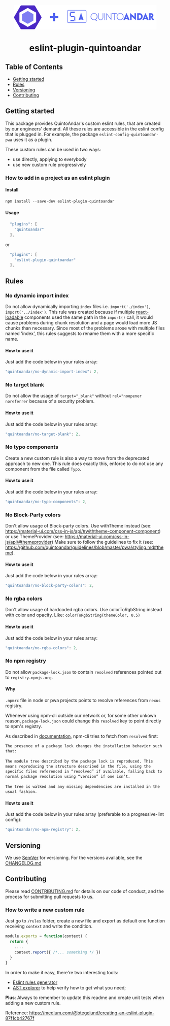 <div align="center">
  <img width="450" height="76" vspace="" hspace="25" src="https://github.com/quintoandar/eslint-config-quintoandar/blob/master/eslint-config-quintoandar.png?raw=true">
  <h1>eslint-plugin-quintoandar</h1>
</div>

## Table of Contents

* [Getting started](#getting-started)
* [Rules](#rules)
* [Versioning](#versioning)
* [Contributing](#contributing)

## Getting started

This package provides QuintoAndar's custom eslint rules, that are created by our engineers' demand.
All these rules are accessible in the eslint config that is plugged in. For example, the package `eslint-config-quintoandar-pwa` uses it as a plugin.

These custom rules can be used in two ways:

- use directly, applying to everybody
- use new custom rule progressively

### How to add in a project as an eslint plugin

#### Install

```js
npm install --save-dev eslint-plugin-quintoandar
```

#### Usage

```js
  "plugins": [
    "quintoandar"
  ],
```

or

```js
  "plugins": [
    "eslint-plugin-quintoandar"
  ],
```

## Rules

### No dynamic import index

Do not allow dynamically importing `index` files i.e. `import('./index')`, `import('../index')`. This rule was created because if multiple [react-loadable](https://github.com/jamiebuilds/react-loadable) components used the same path in the `import()` call, it would cause problems during chunk resolution and a page would load more JS chunks than necessary. Since most of the problems arose with multiple files named 'index', this rules suggests to rename them with a more specific name.

#### How to use it

Just add the code below in your rules array:

```js
"quintoandar/no-dynamic-import-index": 2,
```

### No target blank

Do not allow the usage of `target="_blank"` without `rel="noopener noreferrer` because of a security problem.

#### How to use it

Just add the code below in your rules array:

```js
"quintoandar/no-target-blank": 2,
```

### No typo components

Create a new custom rule is also a way to move from the deprecated approach to new one. This rule does exactly this, enforce to do not use any component from the file called `Typo`.

#### How to use it

Just add the code below in your rules array:

```js
"quintoandar/no-typo-components": 2,
```

### No Block-Party colors

Don't allow usage of Block-party colors.
Use withTheme instead (see: https://material-ui.com/css-in-js/api/#withtheme-component-component)
or use ThemeProvider (see: https://material-ui.com/css-in-js/api/#themeprovider)
Make sure to follow the guidelines to fix it (see: https://github.com/quintoandar/guidelines/blob/master/pwa/styling.md#theme).

#### How to use it

Just add the code below in your rules array:

```js
"quintoandar/no-block-party-colors": 2,
```

### No rgba colors

Don't allow usage of hardcoded rgba colors.
Use colorToRgbString instead with color and opacity. Like:
`colorToRgbString(themeColor, 0.5)`

#### How to use it

Just add the code below in your rules array:

```js
"quintoandar/no-rgba-colors": 2,
```

### No npm registry

Do not allow `package-lock.json` to contain `resolved` references pointed out to `registry.npmjs.org`.

#### Why

`.npmrc` file in node or pwa projects points to resolve references from `nexus` registry.

Whenever using npm-cli outside our network or, for some other unkown reason, `package-lock.json` could change this `resolved` key to point directly to npm's registry.

As described in [documentation](https://docs.npmjs.com/files/package-locks.html), npm-cli tries to fetch from `resolved` first:

```
The presence of a package lock changes the installation behavior such that:

The module tree described by the package lock is reproduced. This means reproducing the structure described in the file, using the specific files referenced in “resolved” if available, falling back to normal package resolution using “version” if one isn’t.

The tree is walked and any missing dependencies are installed in the usual fashion.
```

#### How to use it

Just add the code below in your rules array (preferable to a progressive-lint config):

```js
"quintoandar/no-npm-registry": 2,
```

## Versioning

We use [SemVer](http://semver.org/) for versioning. For the versions available, see the [CHANGELOG.md](https://github.com/quintoandar/eslint-config-quintoandar/blob/master/eslint-plugin-quintoandar/CHANGELOG.md)


## Contributing

Please read [CONTRIBUTING.md](https://github.com/quintoandar/eslint-config-quintoandar/blob/master/CONTRIBUTING.md) for details on our code of conduct, and the process for submitting pull requests to us.

### How to write a new custom rule

Just go to `/rules` folder, create a new file and export as default one function receiving `context` and write the condition.

```js
module.exports = function(context) {
  return {
    ....
    context.report({ /*... something */ })
  }
}
```

In order to make it easy, there're two interesting tools:

- [Eslint rules generator](https://github.com/eslint/generator-eslint)
- [AST explorer](https://astexplorer.net/) to help verify how to get what you need;

**Plus**: Always to remember to update this readme and create unit tests when adding a new custom rule.

Reference: https://medium.com/@btegelund/creating-an-eslint-plugin-87f1cb42767f

